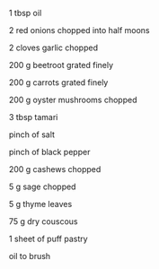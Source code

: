  1 tbsp oil

 2 red onions chopped into half moons

 2 cloves garlic chopped

 200 g beetroot grated finely

 200 g carrots grated finely

 200 g oyster mushrooms chopped

 3 tbsp tamari

 pinch of salt

 pinch of black pepper

 200 g cashews chopped

 5 g sage chopped

 5 g thyme leaves

 75 g dry couscous

 1 sheet of puff pastry

 oil to brush